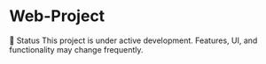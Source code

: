 # Web-Project


🚧 Status
This project is under active development. Features, UI, and functionality may change frequently.
